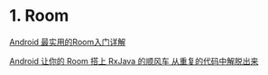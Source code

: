 # 1. Room

[Android 最实用的Room入门详解](https://zhuanlan.zhihu.com/p/377761286)


[Android 让你的 Room 搭上 RxJava 的顺风车 从重复的代码中解脱出来 ](https://www.cnblogs.com/yuanhao-1999/p/11582265.html)